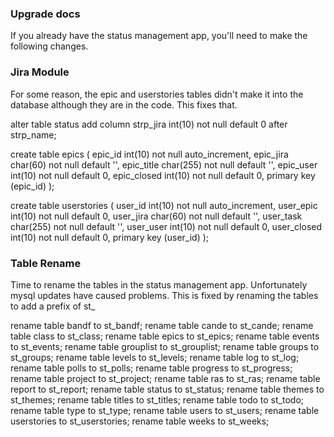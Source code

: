 ### Upgrade docs

If you already have the status management app, you'll need to make the following changes.

### Jira Module

For some reason, the epic and userstories tables didn't make it into the database although they are in the code. This fixes that.

alter table status add column strp_jira int(10) not null default 0 after strp_name;

create table epics (
  epic_id int(10) not null auto_increment,
  epic_jira char(60) not null default '',
  epic_title char(255) not null default '',
  epic_user int(10) not null default 0,
  epic_closed int(10) not null default 0,
  primary key (epic_id)
);

create table userstories (
  user_id int(10) not null auto_increment,
  user_epic int(10) not null default 0,
  user_jira char(60) not null default '',
  user_task char(255) not null default '',
  user_user int(10) not null default 0,
  user_closed int(10) not null default 0,
  primary key (user_id)
);

### Table Rename

Time to rename the tables in the status management app. Unfortunately mysql updates have caused problems. This is fixed by renaming the tables to add a prefix of st_

rename table bandf to st_bandf;
rename table cande to st_cande;
rename table class to st_class;
rename table epics to st_epics;
rename table events to st_events;
rename table grouplist to st_grouplist;
rename table groups to st_groups;
rename table levels to st_levels;
rename table log to st_log;
rename table polls to st_polls;
rename table progress to st_progress;
rename table project to st_project;
rename table ras to st_ras;
rename table report to st_report;
rename table status to st_status;
rename table themes to st_themes;
rename table titles to st_titles;
rename table todo to st_todo;
rename table type to st_type;
rename table users to st_users;
rename table userstories to st_userstories;
rename table weeks to st_weeks;

